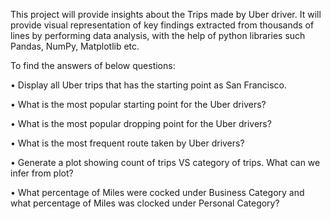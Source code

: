 This project will provide insights about the Trips made by Uber driver. It will provide visual representation of key findings extracted from thousands of lines by performing data analysis, with the help of python libraries such Pandas, NumPy, Matplotlib etc. 

To find the answers of below questions: 

•	Display all Uber trips that has the starting point as San Francisco.

•	What is the most popular starting point for the Uber drivers?

•	What is the most popular dropping point for the Uber drivers?

•	What is the most frequent route taken by Uber drivers?

•	Generate a plot showing count of trips VS category of trips. What can we infer from plot?

•	What percentage of Miles were cocked under Business Category and what percentage of Miles was clocked under Personal Category?
